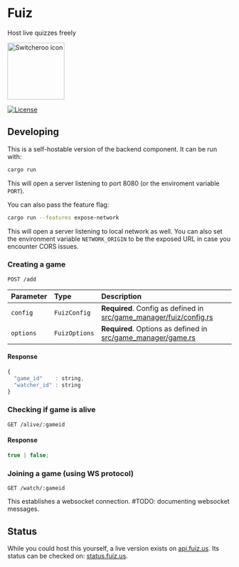 # Fuiz

Host live quizzes freely

<img src="https://gitlab.com/opencode-mit/fuiz-website/-/raw/main/static/favicon.svg?ref_type=heads" width="128" height="128" alt="Switcheroo icon">

[![License](https://img.shields.io/gitlab/license/opencode-mit/fuiz?style=for-the-badge)](https://gitlab.com/opencode-mit/fuiz/-/raw/main/LICENSE)

## Developing

This is a self-hostable version of the backend component. It can be run with:

```bash
cargo run
```

This will open a server listening to port 8080 (or the enviroment variable `PORT`).

You can also pass the feature flag:

```bash
cargo run --features expose-network
```

This will open a server listening to local network as well. You can also set the environment variable `NETWORK_ORIGIN` to be the exposed URL in case you encounter CORS issues.

### Creating a game

```http
POST /add
```

| Parameter | Type          | Description                                                                                               |
| :-------- | :------------ | :-------------------------------------------------------------------------------------------------------- |
| `config`  | `FuizConfig`  | **Required**. Config as defined in [src/game_manager/fuiz/config.rs](src/game_manager/fuiz/config.rs#L31) |
| `options` | `FuizOptions` | **Required**. Options as defined in [src/game_manager/game.rs](src/game_manager/game.rs#L41)              |

#### Response

```javascript
{
  "game_id"    : string,
  "watcher_id" : string
}
```

### Checking if game is alive

```http
GET /alive/:gameid
```

#### Response

```javascript
true | false;
```

### Joining a game (using WS protocol)

```http
GET /watch/:gameid
```

This establishes a websocket connection. #TODO: documenting websocket messages.

## Status

While you could host this yourself, a live version exists on [api.fuiz.us](https://api.fuiz.us). Its status can be checked on: [status.fuiz.us](https://status.fuiz.us).
